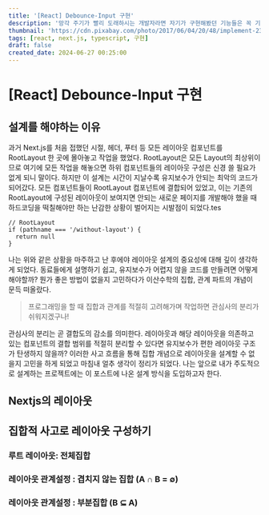 ```yaml
---
title: '[React] Debounce-Input 구현'
description: '망각 주기가 빨리 도래하시는 개발자라면 자기가 구현해봤던 기능들은 꼭 기록을 남겨놔야 하는 것 같습니다. 저는 이번 포스팅에서 Debounce-Input 컴포넌트에 대해 기록하며 미래의 제가 참고할 수 있도록 해보겠습니다.'
thumbnail: 'https://cdn.pixabay.com/photo/2017/06/04/20/48/implement-2372179_1280.jpg'
tags: [react, next.js, typescript, 구현]
draft: false
created_date: 2024-06-27 00:25:00
---
```


<h1 id="title">[React] Debounce-Input 구현</h1>

<h2 id="why-should-we-design">설계를 해야하는 이유</h2>

과거 Next.js를 처음 접했던 시절, 헤더, 푸터 등 모든 레이아웃 컴포넌트를 RootLayout 한 곳에 몰아놓고 작업을 했었다. RootLayout은 모든 Layout의 최상위이므로 여기에 모든 작업을 해놓으면 하위 컴포넌트들의 레이아웃 구성은 신경 쓸 필요가 없게 되니 말이다. 하지만 이 설계는 시간이 지날수록 유지보수가 안되는 최악의 코드가 되어갔다. 모든 컴포넌트들이 RootLayout 컴포넌트에 결합되어 있었고, 이는 기존의 RootLayout에 구성된 레이아웃이 보여지면 안되는 새로운 페이지를 개발해야 했을 때 하드코딩을 떡칠해야만 하는 난감한 상황이 벌어지는 시발점이 되었다.tes

```tsx
// RootLayout
if (pathname === '/without-layout') {
  return null
}
```

나는 위와 같은 상황을 마주하고 난 후에야 레이아웃 설계의 중요성에 대해 깊이 생각하게 되었다. 동료들에게 설명하기 쉽고, 유지보수가 어렵지 않을 코드를 만들려면 어떻게 해야할까? 뭔가 좋은 방법이 없을지 고민하다가 이산수학의 집합, 관계 파트의 개념이 문득 떠올랐다.

> 프로그래밍을 할 때 집합과 관계를 적절히 고려해가며 작업하면 관심사의 분리가 쉬워지겠구나!

관심사의 분리는 곧 결합도의 감소를 의미한다. 레이아웃과 해당 레이아웃을 의존하고 있는 컴포넌트의 결합 범위를 적절히 분리할 수 있다면 유지보수가 편한 레이아웃 구조가 탄생하지 않을까? 이러한 사고 흐름을 통해 집합 개념으로 레이아웃을 설계할 수 없을지 고민을 하게 되었고 마침내 얼추 생각이 정리가 되었다. 나는 앞으로 내가 주도적으로 설계하는 프로젝트에는 이 포스트에 나온 설계 방식을 도입하고자 한다.

## Nextjs의 레이아웃

## 집합적 사고로 레이아웃 구성하기

### 루트 레이아웃: 전체집합

### 레이아웃 관계설정 : 겹치지 않는 집합 (A ∩ B = ∅)

### 레이아웃 관계설정 : 부분집합 (B ⊆ A)
